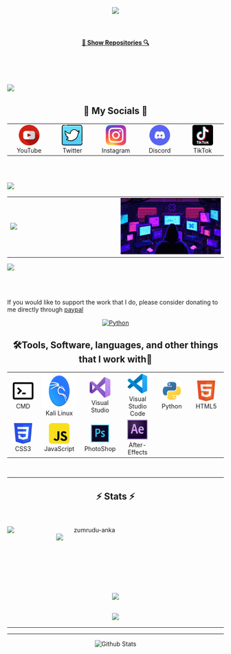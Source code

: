 <div align=center>

<img src="https://cdn.discordapp.com/attachments/1115080489334751312/1115081182367977472/devspin.gif" width="50"> 


</div>
<br><br>
<h4 align="center">
  <a href="https://github.com/DevProdj?tab=repositories" title="Show Repositories">🔎 Show Repositories 🔍</a>
</h4>

<br><br><br>

<!-- CONTACT --> 

<img src="https://user-images.githubusercontent.com/73097560/115834477-dbab4500-a447-11eb-908a-139a6edaec5c.gif">

<h2 align="center">📱 My Socials 📱</h2>
<div align=center>
<table>
  <tr>
    <td align="center" width="96">
      <a href="https://www.youtube.com/channel/UCfWOKzeVLAMe_gVmuCUzfwQ?sub_confirmation=1">
        <img src=https://github.com/DevProdj/DevProdj/blob/main/images/youtube-svgrepo-com.svg width="48" height="48" alt="C#" />
      </a>
      <br>YouTube
    </td>
    <td align="center" width="96">
      <a href="https://twitter.com/_Prodj_">
        <img src=https://github.com/DevProdj/DevProdj/blob/main/images/twitter.png width="48" height="48" alt="Python" />
      </a>
      <br>Twitter
    </td>
    <td align="center" width="96">
      <a href="https://www.instagram.com/__prodj__/">
        <img src=https://github.com/DevProdj/DevProdj/blob/main/images/insta.png width="48" height="48" alt="Golang" />
      </a>
      <br>Instagram
    </td>
    <td align="center" width="96">
      <a href="https://discord.gg/bSNCKczUrP">
        <img src=https://github.com/DevProdj/DevProdj/blob/main/images/discord-v2-svgrepo-com.svg width="48" height="48" alt="Jsonnet" />
      </a>
      <br>Discord
    </td>
    <td align="center" width="96">
      <a href="https://www.tiktok.com/@_prodj_">
        <img src=https://github.com/DevProdj/DevProdj/blob/main/images/tiktok.svg width="48" height="48" alt="Jsonnet" />
      </a>
      <br>TikTok
    </td>    
  </tr>
</table>
</div>

<br/><br/>

<!--- reverse one light bar --> 

<img src="https://user-images.githubusercontent.com/73097560/115834477-dbab4500-a447-11eb-908a-139a6edaec5c.gif">

<div align=Center>
<table>
    <td align="Left" width="600">
      <a href="https://www.youtube.com/watch?v=cGt7PR04qyo">
        <img src="https://metrics.lecoq.io/DevProdj">
      </a>
      <br>
    </td>
    <td align="Center" width="600">
      <a href="https://www.youtube.com/watch?v=fadBvY0eOk8">
        <img src = "https://github.com/I-Am-Jakoby/I-Am-Jakoby/raw/main/Assets/imgs/hacker.gif" width = 400px>
      </a>
      <br>
    </td>
</table>
</div>

<img src="https://user-images.githubusercontent.com/73097560/115834477-dbab4500-a447-11eb-908a-139a6edaec5c.gif">

<br/><br/>
      
If you would like to support the work that I do, please consider donating to me directly through [paypal](https://www.paypal.com/donate/?hosted_button_id=5JSES9MLW7N3Q)

<p align="center">
      <a href="https://www.paypal.com/donate/?hosted_button_id=5JSES9MLW7N3Q">
        <img src=https://play-lh.googleusercontent.com/bDCkDV64ZPT38q44KBEWgicFt2gDHdYPgCHbA3knlieeYpNqbliEqBI90Wr6Tu8YOw width="50" alt="Python" />
      </a>	
</p>


<h2 align="center">🛠Tools, Software, languages, and other things that I work with🎨</h2>
<div align=center>
<table>
  <tr>
    <td align="center" width="96">
      <a href="#macropower-tech">
        <img src="https://github.com/DevProdj/DevProdj/blob/main/images/CMD.svg" width="48" height="48" alt="CMD" />
      </a>
      <br>CMD
    </td>
    <td align="center" width="96">
      <a href="#macropower-tech">
        <img src="https://github.com/DevProdj/DevProdj/blob/main/images/kali-linux.svg" width="80" height="80" alt="kali" />
      </a>
      <br>Kali Linux
    </td>
    <td align="center" width="96">
      <a href="#macropower-tech">
        <img src="https://github.com/DevProdj/DevProdj/blob/main/images/visual-studio.svg" width="48" height="48" alt="visualstudio" />
      </a>
      <br>Visual Studio
    </td>
    <td align="center" width="96">
      <a href="#macropower-tech">
        <img src="https://github.com/DevProdj/DevProdj/blob/main/images/visualstudio.png" width="48" height="48" alt="vscode" />
      </a>
      <br>Visual Studio Code
    </td>
    <td align="center" width="96">
      <a href="#macropower-tech">
        <img src="https://github.com/DevProdj/DevProdj/blob/main/images/python.svg" width="48" height="48" alt="python" />
      </a>
      <br>Python
    </td>
    <td align="center" width="96">
      <a href="#macropower-tech">
        <img src="https://github.com/DevProdj/DevProdj/blob/main/images/html5.svg" width="48" height="48" alt="html" />
      </a>
      <br>HTML5
    </td>
  </tr>
  <tr>
    <td align="center" width="96"> 
      <a href="#macropower-tech" >
        <img src="https://github.com/DevProdj/DevProdj/blob/main/images/css3.svg" width="48" height="48" alt="css" />
      </a>
      <br>CSS3
    </td>
    <td align="center" width="96">
      <a href="#macropower-tech" >
        <img src="https://github.com/DevProdj/DevProdj/blob/main/images/javascript.svg" width="48" height="48" alt="js" />
      </a>
      <br>JavaScript
    </td>
    <td align="center"  width="96">
      <a href="#macropower-tech">
        <img src="https://github.com/DevProdj/DevProdj/blob/main/images/photoshop.svg" width="48" height="48" alt="photoshop" />
      </a>
      <br>PhotoShop
    </td>
    <td align="center" width="96">
      <a href="#macropower-tech" >
        <img src="https://github.com/DevProdj/DevProdj/blob/main/images/after-effects.svg" width="48" height="48" alt="Thanos" />
      </a>
      <br>After-Effects
    </td>
  </tr>
</table>
</div>

<br/>

<!-- <h2 align="center">📺 Latest YouTube videos 📺</h2>

<!-- YOUTUBE:START -->

<!-- <div align=center>
<table>
  <tr>
    <td align="center" width="300">
      <a href="https://www.youtube.com/watch?v=cGt7PR04qyo">
        <img src=https://i.ytimg.com/vi/cGt7PR04qyo/hqdefault.jpg?sqp=-oaymwEbCKgBEF5IVfKriqkDDggBFQAAiEIYAXABwAEG&rs=AOn4CLA9XL4suF57aW8ihDNXih_WCjAVTw width="300" alt="facebook" />
      </a>
      <br>Efi Thodi - Facebook
    </td>
    <td align="center" width="300">
      <a href="https://www.youtube.com/watch?v=NcSaTb_bM70">
        <img src=https://i.ytimg.com/vi/NcSaTb_bM70/hqdefault.jpg?sqp=-oaymwEbCKgBEF5IVfKriqkDDggBFQAAiEIYAXABwAEG&rs=AOn4CLDnzB0Z__Kk5HeyFOTU0OPtiNUtug width="300" alt="vouna" />
      </a>
      <br>Έφη Θώδη - Θα Πάρω Τα Βουνά
    </td>
    <td align="center" width="300">
      <a href="https://www.youtube.com/watch?v=wBA2ZfvbkMQ">
        <img src=https://i.ytimg.com/vi/wBA2ZfvbkMQ/hqdefault.jpg?sqp=-oaymwE1CKgBEF5IVfKriqkDKAgBFQAAiEIYAXABwAEG8AEB-AH-CYAC0AWKAgwIABABGGUgUihDMA8=&rs=AOn4CLAM4q5AlrTRqFhVnB24vfPmOlJiwQ width="300" alt="karditsa" />
      </a>
      <br>Έφη Θώδη - Σαν Πήγα Στην Καρδίτσα
    </td>
  </tr>
</table>
</div>

<div align=center>

[<img src="https://custom-icon-badges.herokuapp.com/badge/-Subscribe-red?style=for-the-badge&logo=video&logoColor=white"/>](https://www.youtube.com/channel/UCfWOKzeVLAMe_gVmuCUzfwQ?sub_confirmation=1)

<p align="center"><br/>

YOUTUBE:END -->

<hr>

<h2 align="center">⚡ Stats ⚡</h2>
<br>
<p align=center>
  <div align=center>
    <a href="https://github.com/denvercoder1/github-readme-streak-stats" title="Go to Source">
      <img align="left" width=390 src="https://github-readme-stats.vercel.app/api?username=DevProdj&theme=blue-green" alt="zumrudu-anka" />
    </a>
    <a href="https://github.com/anuraghazra/github-readme-stats" title="Go to Source">
      <img align="right" width=390 src="https://github-readme-streak-stats.herokuapp.com/?user=DevProdj&theme=blue-green" />
    </a>
  </div>
  <br><br><br><br><br><br><br><br><br>
  <div align=center>
    <a href="https://github.com/anuraghazra/github-readme-stats">
      <img width=325 align="center" src="https://github-readme-stats.vercel.app/api/top-langs/?username=DevProdj&theme=blue-green" />
    </a>
  </div>
  <br>
</p>

<div align=center>
<img src="https://github-DevProdj-trophy.vercel.app/?username=DevProdj&theme=tokyonight&no-frame=true&row=1&&margin-w=30&no-bg=true">
</div>

<hr>



----------------------------------------------------------------------------------------------------------------------------------------

<p align="center">
        <img src="https://raw.githubusercontent.com/bornmay/bornmay/Update/svg/Bottom.svg" alt="Github Stats" />
</p>



